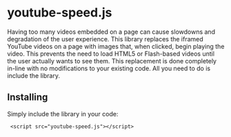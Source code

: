 # youtube-speed.js

Having too many videos embedded on a page can cause slowdowns and degradation of the user experience.  This library replaces the iframed YouTube videos on a page with images that, when clicked, begin playing the video.  This prevents the need to load HTML5 or Flash-based videos until the user actually wants to see them.  This replacement is done completely in-line with no modifications to your existing code.  All you need to do is include the library.

## Installing

Simply include the library in your code:

     <script src="youtube-speed.js"></script>
